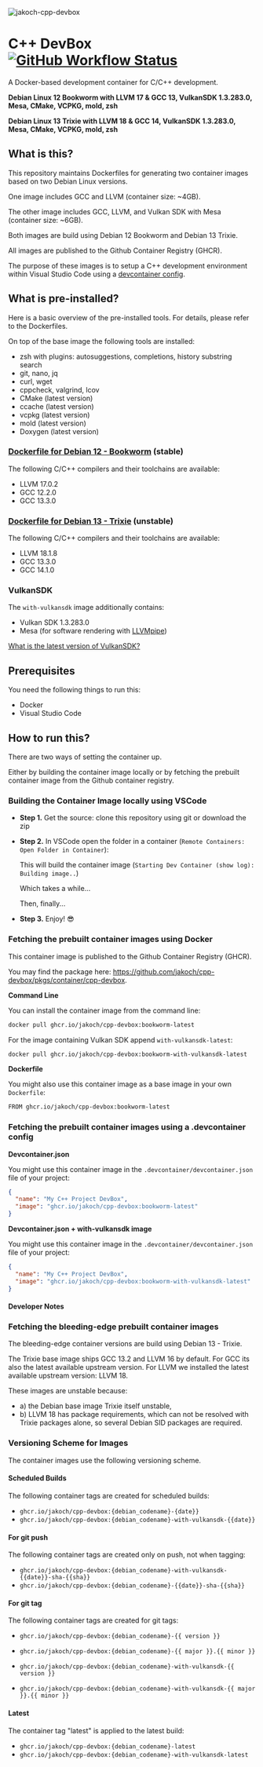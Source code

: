 ![jakoch-cpp-devbox](assets/cpp-devbox-repo-card.png)

# C++ DevBox [![GitHub Workflow Status](https://img.shields.io/github/actions/workflow/status/jakoch/cpp-devbox/release.yml?branch=main&style=flat&logo=github&label=Image%20published%20on%20GHCR)](https://github.com/jakoch/cpp-devbox)

A Docker-based development container for C/C++ development.

**Debian Linux 12 Bookworm with LLVM 17 & GCC 13, VulkanSDK 1.3.283.0, Mesa, CMake, VCPKG, mold, zsh**

**Debian Linux 13 Trixie with LLVM 18 & GCC 14, VulkanSDK 1.3.283.0, Mesa, CMake, VCPKG, mold, zsh**

## What is this?

This repository maintains Dockerfiles for generating two container images based on two Debian Linux versions.

One image includes GCC and LLVM (container size: ~4GB).

The other image includes GCC, LLVM, and Vulkan SDK with Mesa (container size: ~6GB).

Both images are build using Debian 12 Bookworm and Debian 13 Trixie.

All images are published to the Github Container Registry (GHCR).

The purpose of these images is to setup a C++ development environment within Visual Studio Code using a [devcontainer config](https://github.com/jakoch/cpp-devbox#fetching-the-prebuilt-container-images-using-a-devcontainer-config).

## What is pre-installed?

Here is a basic overview of the pre-installed tools. For details, please refer to the Dockerfiles.

On top of the base image the following tools are installed:

- zsh with plugins: autosuggestions, completions, history substring search
- git, nano, jq
- curl, wget
- cppcheck, valgrind, lcov
- CMake (latest version)
- ccache (latest version)
- vcpkg (latest version)
- mold (latest version)
- Doxygen (latest version)

### [Dockerfile for Debian 12 - Bookworm](https://github.com/jakoch/cpp-devbox/blob/main/.devcontainer/debian/bookworm/Dockerfile) (stable)

The following C/C++ compilers and their toolchains are available:

- LLVM 17.0.2
- GCC 12.2.0
- GCC 13.3.0

### [Dockerfile for Debian 13 - Trixie](https://github.com/jakoch/cpp-devbox/blob/main/.devcontainer/debian/trixie/Dockerfile) (unstable)

The following C/C++ compilers and their toolchains are available:

- LLVM 18.1.8
- GCC 13.3.0
- GCC 14.1.0

### VulkanSDK

The `with-vulkansdk` image additionally contains:

- Vulkan SDK 1.3.283.0
- Mesa (for software rendering with [LLVMpipe](https://docs.mesa3d.org/drivers/llvmpipe.html))

[What is the latest version of VulkanSDK?](https://vulkan.lunarg.com/sdk/latest.json)

## Prerequisites

You need the following things to run this:

- Docker
- Visual Studio Code

## How to run this?

There are two ways of setting the container up.

Either by building the container image locally or by fetching the prebuilt container image from the Github container registry.

### Building the Container Image locally using VSCode

- **Step 1.** Get the source: clone this repository using git or download the zip

- **Step 2.** In VSCode open the folder in a container (`Remote Containers: Open Folder in Container`):

   This will build the container image (`Starting Dev Container (show log): Building image..`)

   Which takes a while...

   Then, finally...

- **Step 3.**  Enjoy! :sunglasses:

### Fetching the prebuilt container images using Docker

This container image is published to the Github Container Registry (GHCR).

You may find the package here: https://github.com/jakoch/cpp-devbox/pkgs/container/cpp-devbox.

**Command Line**

You can install the container image from the command line:

```bash
docker pull ghcr.io/jakoch/cpp-devbox:bookworm-latest
```

For the image containing Vulkan SDK append `with-vulkansdk-latest`:

```bash
docker pull ghcr.io/jakoch/cpp-devbox:bookworm-with-vulkansdk-latest
```

**Dockerfile**

You might also use this container image as a base image in your own `Dockerfile`:

```bash
FROM ghcr.io/jakoch/cpp-devbox:bookworm-latest
```

### Fetching the prebuilt container images using a .devcontainer config

**Devcontainer.json**

You might use this container image in the `.devcontainer/devcontainer.json` file of your project:

```json
{
  "name": "My C++ Project DevBox",
  "image": "ghcr.io/jakoch/cpp-devbox:bookworm-latest"
}
```

**Devcontainer.json + with-vulkansdk image**

You might use this container image in the `.devcontainer/devcontainer.json` file of your project:

```json
{
  "name": "My C++ Project DevBox",
  "image": "ghcr.io/jakoch/cpp-devbox:bookworm-with-vulkansdk-latest"
}
```

#### Developer Notes

### Fetching the bleeding-edge prebuilt container images

The bleeding-edge container versions are build using Debian 13 - Trixie.

The Trixie base image ships GCC 13.2 and LLVM 16 by default.
For GCC its also the latest available upstream version.
For LLVM we installed the latest available upstream version: LLVM 18.

These images are unstable because:

- a) the Debian base image Trixie itself unstable,
- b) LLVM 18 has package requirements, which can not be resolved with Trixie packages alone, so several Debian SID packages are required.


### Versioning Scheme for Images

The container images use the following versioning scheme.

#### Scheduled Builds

The following container tags are created for scheduled builds:

- `ghcr.io/jakoch/cpp-devbox:{debian_codename}-{date}}`
- `ghcr.io/jakoch/cpp-devbox:{debian_codename}-with-vulkansdk-{{date}}`

#### For git push

The following container tags are created only on push, not when tagging:

- `ghcr.io/jakoch/cpp-devbox:{debian_codename}-with-vulkansdk-{{date}}-sha-{{sha}}`
- `ghcr.io/jakoch/cpp-devbox:{debian_codename}-{{date}}-sha-{{sha}}`

#### For git tag

The following container tags are created for git tags:

- `ghcr.io/jakoch/cpp-devbox:{debian_codename}-{{ version }}`
- `ghcr.io/jakoch/cpp-devbox:{debian_codename}-{{ major }}.{{ minor }}`

- `ghcr.io/jakoch/cpp-devbox:{debian_codename}-with-vulkansdk-{{ version }}`
- `ghcr.io/jakoch/cpp-devbox:{debian_codename}-with-vulkansdk-{{ major }}.{{ minor }}`

#### Latest

The container tag "latest" is applied to the latest build:

- `ghcr.io/jakoch/cpp-devbox:{debian_codename}-latest`
- `ghcr.io/jakoch/cpp-devbox:{debian_codename}-with-vulkansdk-latest`
